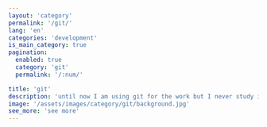 ```yaml
---
layout: 'category'
permalink: '/git/'
lang: 'en'
categories: 'development'
is_main_category: true
pagination:
  enabled: true
  category: 'git'
  permalink: '/:num/'

title: 'git'
description: 'until now I am using git for the work but I never study it. from now, I will study and write how to use it.'
image: '/assets/images/category/git/background.jpg'
see_more: 'see more'
---
```

